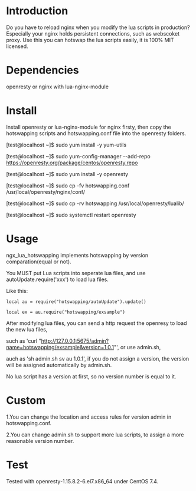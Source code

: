 # Introduction
Do you have to reload nginx when you modify the lua scripts in production? Especially your nginx holds persistent connections, such as webscoket proxy. Use this you can hotswap the lua scripts easily, it is 100% MIT licensed.

# Dependencies
openresty or nginx with lua-nginx-module

# Install
Install openresty or lua-nginx-module for nginx firsty, then copy the hotswapping scripts and hotswapping.conf file into the openresty folders.

[test@localhost ~]$ sudo yum install -y yum-utils

[test@localhost ~]$ sudo yum-config-manager --add-repo https://openresty.org/package/centos/openresty.repo

[test@localhost ~]$ sudo yum install -y openresty

[test@localhost ~]$ sudo cp -fv hotswapping.conf /usr/local/openresty/nginx/conf/

[test@localhost ~]$ sudo cp -rv hotswapping /usr/local/openresty/lualib/

[test@localhost ~]$ sudo systemctl restart openresty

# Usage
ngx_lua_hotswapping implements hotswapping by version comparation(equal or not).

You MUST put Lua scripts into seperate lua files, and use autoUpdate.require('xxx') to load lua files.

Like this:

    local au = require("hotswapping/autoUpdate").update()
    
    local ex = au.require("hotswapping/exsample")

After modifying lua files, you can send a http request the openresy to load the new lua files,

such as 'curl "http://127.0.0.1:5675/admin?name=hotswapping/exsample&version=1.0.1"', or use admin.sh,

auch as 'sh admin.sh sv au 1.0.1', if you do not assign a version, the version will be assigned automatically by admin.sh.

No lua script has a version at first, so no version number is equal to it.

# Custom
1.You can change the location and access rules for version admin in hotswapping.conf. 

2.You can change admin.sh to support more lua scripts, to assign a more reasonable version number.

# Test
Tested with openresty-1.15.8.2-6.el7.x86_64 under CentOS 7.4.
